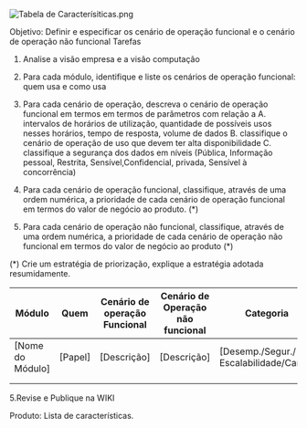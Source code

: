 ![Tabela de Caracterísiticas.png](/.attachments/Tabela%20de%20Caracterísiticas-35fd802f-b106-4faf-84d3-ba2aa37ff521.png)

Objetivo: Definir e  especificar os cenário de operação funcional e o cenário de operação não funcional
Tarefas 
1. Analise a visão empresa e a visão computação
2. Para cada módulo, identifique e liste os cenários de operação funcional: quem usa e como usa
3. Para cada cenário de operação, descreva o cenário de operação funcional em termos em termos de parâmetros com relação a
A. intervalos de horários de utilização, quantidade de possíveis usos nesses horários, tempo de resposta, volume de dados
B. classifique o cenário de operação de uso que devem ter alta disponibilidade
C. classifique a segurança dos dados em níveis (Pública, 
Informação pessoal, Restrita, Sensível,Confidencial, privada, Sensível à concorrência)

4. Para cada cenário de operação funcional, classifique, através de uma ordem numérica, a prioridade de cada cenário de operação funcional em termos do valor de negócio ao produto. (*)
5. Para cada cenário de operação não funcional, classifique, através de uma ordem numérica, a prioridade de cada cenário de operação não funcional em termos do valor de negócio ao produto (*)

(*) Crie um estratégia de priorização, explique a estratégia adotada resumidamente.

|Módulo| Quem |Cenário de operação Funcional | Cenário de Operação não funcional  | Categoria | Prioridade|
|--|--|--|--|--|--|
| [Nome do Módulo] | [Papel] | [Descrição] | [Descrição] | [Desemp./Segur./ Escalabilidade/Carga] |  |
|  |  |  |  |  | |
|  |  |  |  |  | |

5.Revise e Publique na WIKI




Produto: Lista de características.